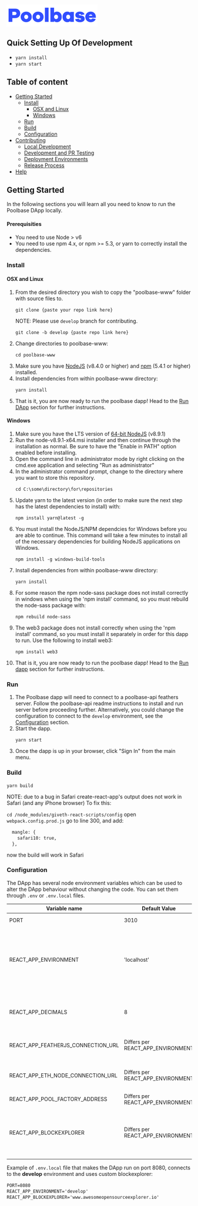 ![Poolbase](./public/img/poolbase_logo.png)

## Quick Setting Up Of Development

* `yarn install`
* `yarn start`

## Table of content

* [Getting Started](#getting-started)
  * [Install](#install)
    * [OSX and Linux](#osx-and-linux)
    * [Windows](#windows)
  * [Run](#run)
  * [Build](#build)
  * [Configuration](#configuration)
* [Contributing](#contributing)
  * [Local Development](#local-development)
  * [Development and PR Testing](#development-and-pr-testing)
  * [Deployment Environments](#deploy-environments)
  * [Release Process](#release-process)
* [Help](#help)

## Getting Started

In the following sections you will learn all you need to know to run the Poolbase DApp locally.

#### Prerequisities

* You need to use Node > v6
* You need to use npm 4.x, or npm >= 5.3, or yarn to correctly install the dependencies.

### Install

#### OSX and Linux

1. From the desired directory you wish to copy the "poolbase-www" folder with source files to.
   ```
   git clone {paste your repo link here}
   ```
   NOTE: Please use `develop` branch for contributing.
   ```
   git clone -b develop {paste repo link here}
   ```
2. Change directories to poolbase-www:
   ```
   cd poolbase-www
   ```
3. Make sure you have [NodeJS](https://nodejs.org/) (v8.4.0 or higher) and [npm](https://www.npmjs.com/) (5.4.1 or higher) installed.
4. Install dependencies from within poolbase-www directory:
   ```
   yarn install
   ```
5. That is it, you are now ready to run the poolbase dapp! Head to the [Run DApp](#run-dapp) section for further instructions.

#### Windows

1. Make sure you have the LTS version of [64-bit NodeJS](https://nodejs.org/en/download/current) (v8.9.1)
2. Run the node-v8.9.1-x64.msi installer and then continue through the installation as normal. Be sure to have the "Enable in PATH" option enabled before installing.
3. Open the command line in administrator mode by right clicking on the cmd.exe application and selecting "Run as administrator"
4. In the administrator command prompt, change to the directory where you want to store this repository.
   ```
   cd C:\some\directory\for\repositories
   ```
5. Update yarn to the latest version (in order to make sure the next step has the latest dependencies to install) with:
   ```
   npm install yarn@latest -g
   ```
6. You must install the NodeJS/NPM dependcies for Windows before you are able to continue. This command will take a few minutes to install all of the necessary dependencies for building NodeJS applications on Windows.
   ```
   npm install -g windows-build-tools
   ```
7. Install dependencies from within poolbase-www directory:
   ```
   yarn install
   ```
8. For some reason the npm node-sass package does not install correctly in windows when using the 'npm install' command, so you must rebuild the node-sass package with:
   ```
   npm rebuild node-sass
   ```
9. The web3 package does not install correctly when using the 'npm install' command, so you must install it separately in order for this dapp to run. Use the following to install web3:
   ```
   npm install web3
   ```
10. That is it, you are now ready to run the poolbase dapp! Head to the [Run dapp](#run-dapp) section for further instructions.

### Run

1. The Poolbase dapp will need to connect to a poolbase-api feathers server. Follow the poolbase-api readme instructions to install and run server before proceeding further. Alternatively, you could change the configuration to connect to the `develop` environment, see the [Configuration](#configuration) section.
2. Start the dapp.
   ```
   yarn start
   ```
3. Once the dapp is up in your browser, click "Sign In" from the main menu.

### Build

```
yarn build
```

NOTE: due to a bug in Safari create-react-app's output does not work in Safari (and any iPhone browser)
To fix this:

`cd /node_modules/giveth-react-scripts/config`
open `webpack.config.prod.js`
go to line 300, and add:

```
  mangle: {
    safari10: true,
  },
```

now the build will work in Safari

### Configuration

The DApp has several node environment variables which can be used to alter the DApp behaviour without changing the code. You can set them through `.env` or `.env.local` files.

| Variable name                      | Default Value                     | Description                                                                                                                                                                                                         |
| ---------------------------------- | --------------------------------- | ------------------------------------------------------------------------------------------------------------------------------------------------------------------------------------------------------------------- |
| PORT                               | 3010                              | Port on which the DApp runs                                                                                                                                                                                         |
| REACT_APP_ENVIRONMENT              | 'localhost'                       | To which feathers environment should the DApp connect. By default it connects to localhost feathers. Allowed values are: `localhost`, `develop`, `production`. See [Deployment Environments](#deploy-environments). |
| REACT_APP_DECIMALS                 | 8                                 | How many decimal should be shown for ETH values. Note that the calculations are still done with 18 decimals.                                                                                                        |
| REACT_APP_FEATHERJS_CONNECTION_URL | Differs per REACT_APP_ENVIRONMENT | Overwrites the environment injected feathers connection URL.                                                                                                                                                        |
| REACT_APP_ETH_NODE_CONNECTION_URL  | Differs per REACT_APP_ENVIRONMENT | Overwrites the ethereum node connection URL for making ethereum transactions.                                                                                                                                       |
| REACT_APP_POOL_FACTORY_ADDRESS     | Differs per REACT_APP_ENVIRONMENT | Overwrites the Pool factory address.                                                                                                                                                                                |
| REACT_APP_BLOCKEXPLORER            | Differs per REACT_APP_ENVIRONMENT | Overwrites the block explorer base URL such as etherscan. The DApp assumes such blockexplorer api is `\<BLOCKEXPLORER\>/tx/\<TRANSACTION_HASH\>`                                                                    |

Example of `.env.local` file that makes the DApp run on port 8080, connects to the **develop** environment and uses custom blockexplorer:

```
PORT=8080
REACT_APP_ENVIRONMENT='develop'
REACT_APP_BLOCKEXPLORER='www.awesomeopensourceexplorer.io'
```
